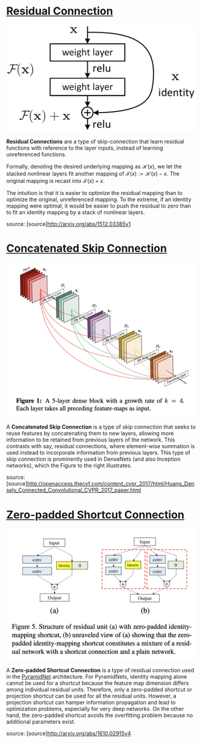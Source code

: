 # [Residual Connection](https://paperswithcode.com/method/residual-connection)
![](./img/resnet-e1548261477164.png)

**Residual Connections** are a type of skip-connection that learn residual functions with reference to the layer inputs, instead of learning unreferenced functions. 

Formally, denoting the desired underlying mapping as $\mathcal{H}({x})$, we let the stacked nonlinear layers fit another mapping of $\mathcal{F}({x}):=\mathcal{H}({x})-{x}$. The original mapping is recast into $\mathcal{F}({x})+{x}$.

The intuition is that it is easier to optimize the residual mapping than to optimize the original, unreferenced mapping. To the extreme, if an identity mapping were optimal, it would be easier to push the residual to zero than to fit an identity mapping by a stack of nonlinear layers.

source: [source]http://arxiv.org/abs/1512.03385v1
# [Concatenated Skip Connection](https://paperswithcode.com/method/concatenated-skip-connection)
![](./img/Screen_Shot_2020-06-20_at_11.33.17_PM_mbtzy8R.png)

A **Concatenated Skip Connection** is a type of skip connection that seeks to reuse features by concatenating them to new layers, allowing more information to be retained from previous layers of the network. This contrasts with say, residual connections, where element-wise summation is used instead to incorporate information from previous layers. This type of skip connection is prominently used in DenseNets (and also Inception networks), which the Figure to the right illustrates.

source: [source]http://openaccess.thecvf.com/content_cvpr_2017/html/Huang_Densely_Connected_Convolutional_CVPR_2017_paper.html
# [Zero-padded Shortcut Connection](https://paperswithcode.com/method/zero-padded-shortcut-connection)
![](./img/Screen_Shot_2020-06-20_at_4.55.18_PM.png)

A **Zero-padded Shortcut Connection** is a type of residual connection used in the [PyramidNet](https://paperswithcode.com/method/pyramidnet) architecture. For PyramidNets, identity mapping alone cannot be used for a shortcut because the feature map dimension differs among individual residual units. Therefore, only a zero-padded shortcut or projection shortcut can be used for all the residual units. However,  a projection shortcut can hamper information propagation and lead to optimization problems, especially for very deep networks. On the other hand, the zero-padded shortcut avoids the overfitting problem because no additional parameters exist.

source: [source]http://arxiv.org/abs/1610.02915v4
